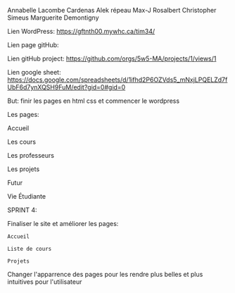 Annabelle Lacombe Cardenas
Alek répeau
Max-J Rosalbert
Christopher Simeus
Marguerite Demontigny

Lien WordPress:
https://gftnth00.mywhc.ca/tim34/

Lien page gitHub:

Lien gitHub project:
https://github.com/orgs/5w5-MA/projects/1/views/1

Lien google sheet:
https://docs.google.com/spreadsheets/d/1ifhd2P6OZVds5_mNxjLPQELZd7fUbF6d7ynXQSH9FuM/edit?gid=0#gid=0

But: finir les pages en html css et commencer le wordpress

Les pages:

  Accueil
  
  Les cours

  Les professeurs
  
  Les projets
  
  Futur
  
  Vie Étudiante
  
SPRINT 4:

Finaliser le site et améliorer les pages:

    Accueil

    Liste de cours

    Projets


Changer l'apparrence des pages pour les rendre plus belles et plus intuitives pour l'utilisateur
  
